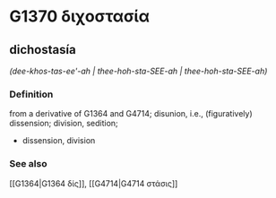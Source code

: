# G1370 διχοστασία

## dichostasía

_(dee-khos-tas-ee'-ah | thee-hoh-sta-SEE-ah | thee-hoh-sta-SEE-ah)_

### Definition

from a derivative of G1364 and G4714; disunion, i.e., (figuratively) dissension; division, sedition; 

- dissension, division

### See also

[[G1364|G1364 δίς]], [[G4714|G4714 στάσις]]
